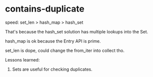 # contains-duplicate

speed: set_len > hash_map > hash_set

That's because the hash_set solution has multiple lookups into the Set.

hash_map is ok because the Entry API is prime.

set_len is dope, could change the from_iter into collect tho.

Lessons learned:

1. Sets are useful for checking duplicates.
